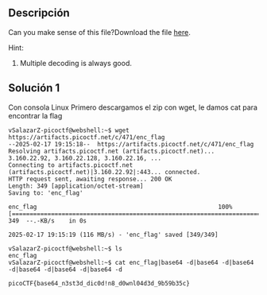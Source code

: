 ## Descripción 
Can you make sense of this file?Download the file [here](https://artifacts.picoctf.net/c/471/enc_flag).

Hint:
1. Multiple decoding is always good.
## Solución 1

Con consola Linux
Primero descargamos el zip con wget, le damos cat para encontrar la flag
```
vSalazarZ-picoctf@webshell:~$ wget https://artifacts.picoctf.net/c/471/enc_flag
--2025-02-17 19:15:18--  https://artifacts.picoctf.net/c/471/enc_flag
Resolving artifacts.picoctf.net (artifacts.picoctf.net)... 3.160.22.92, 3.160.22.128, 3.160.22.16, ...
Connecting to artifacts.picoctf.net (artifacts.picoctf.net)|3.160.22.92|:443... connected.
HTTP request sent, awaiting response... 200 OK
Length: 349 [application/octet-stream]
Saving to: 'enc_flag'

enc_flag                                                   100%[=======================================================================================================================================>]     349  --.-KB/s    in 0s      

2025-02-17 19:15:19 (116 MB/s) - 'enc_flag' saved [349/349]

vSalazarZ-picoctf@webshell:~$ ls
enc_flag
vSalazarZ-picoctf@webshell:~$ cat enc_flag|base64 -d|base64 -d|base64 -d|base64 -d|base64 -d|base64 -d

picoCTF{base64_n3st3d_dic0d!n8_d0wnl04d3d_9b59b35c}

```
